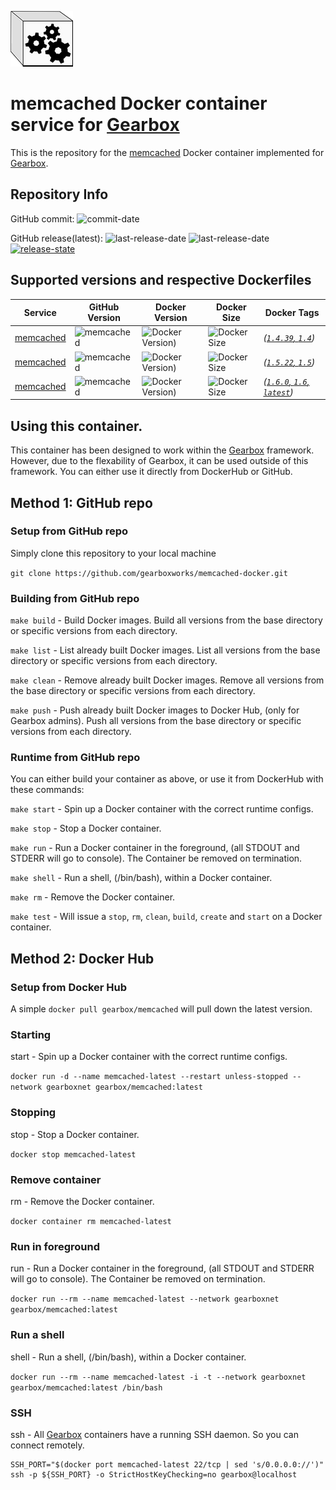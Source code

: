 ![Gearbox](https://raw.githubusercontent.com/gearboxworks/gearboxworks.github.io/master/assets/images/gearbox-logo.png)


# memcached Docker container service for [Gearbox](https://github.com/gearboxworks/)
This is the repository for the [memcached](https://getcomposer.org/) Docker container implemented for [Gearbox](https://github.com/gearboxworks/).


## Repository Info
GitHub commit: ![commit-date](https://img.shields.io/github/last-commit/gearboxworks/docker-memcached?style=flat-square)

GitHub release(latest): ![last-release-date](https://img.shields.io/github/release-date/gearboxworks/docker-memcached) ![last-release-date](https://img.shields.io/github/v/tag/gearboxworks/docker-memcached?sort=semver) [![release-state](https://github.com/gearboxworks/docker-memcached/workflows/release/badge.svg?event=release)](https://github.com/gearboxworks/docker-memcached/actions?query=workflow%3Arelease)


## Supported versions and respective Dockerfiles
| Service | GitHub Version | Docker Version | Docker Size | Docker Tags |
| ------- | -------------- | -------------- | ----------- | ----------- |
| [memcached](https://getcomposer.org/) | ![memcached](https://img.shields.io/badge/memcached-1.4.39-green.svg) | ![Docker Version)](https://img.shields.io/docker/v/gearboxworks/memcached/1.4.39) | ![Docker Size](https://img.shields.io/docker/image-size/gearboxworks/memcached/1.4.39) | _([`1.4.39`, `1.4`](https://github.com/gearboxworks/docker-memcached/blob/master/1.4/DockerfileRuntime))_ |
| [memcached](https://getcomposer.org/) | ![memcached](https://img.shields.io/badge/memcached-1.5.22-green.svg) | ![Docker Version)](https://img.shields.io/docker/v/gearboxworks/memcached/1.5.22) | ![Docker Size](https://img.shields.io/docker/image-size/gearboxworks/memcached/1.5.22) | _([`1.5.22`, `1.5`](https://github.com/gearboxworks/docker-memcached/blob/master/1.5/DockerfileRuntime))_ |
| [memcached](https://getcomposer.org/) | ![memcached](https://img.shields.io/badge/memcached-1.6.0-green.svg) | ![Docker Version)](https://img.shields.io/docker/v/gearboxworks/memcached/1.6.0) | ![Docker Size](https://img.shields.io/docker/image-size/gearboxworks/memcached/1.6.0) | _([`1.6.0`, `1.6`, `latest`](https://github.com/gearboxworks/docker-memcached/blob/master/1.6/DockerfileRuntime))_ |


## Using this container.
This container has been designed to work within the [Gearbox](https://github.com/gearboxworks/)
framework.
However, due to the flexability of Gearbox, it can be used outside of this framework.
You can either use it directly from DockerHub or GitHub.


## Method 1: GitHub repo

### Setup from GitHub repo
Simply clone this repository to your local machine

`git clone https://github.com/gearboxworks/memcached-docker.git`

### Building from GitHub repo
`make build` - Build Docker images. Build all versions from the base directory or specific versions from each directory.

`make list` - List already built Docker images. List all versions from the base directory or specific versions from each directory.

`make clean` - Remove already built Docker images. Remove all versions from the base directory or specific versions from each directory.

`make push` - Push already built Docker images to Docker Hub, (only for Gearbox admins). Push all versions from the base directory or specific versions from each directory.

### Runtime from GitHub repo
You can either build your container as above, or use it from DockerHub with these commands:

`make start` - Spin up a Docker container with the correct runtime configs.

`make stop` - Stop a Docker container.

`make run` - Run a Docker container in the foreground, (all STDOUT and STDERR will go to console). The Container be removed on termination.

`make shell` - Run a shell, (/bin/bash), within a Docker container.

`make rm` - Remove the Docker container.

`make test` - Will issue a `stop`, `rm`, `clean`, `build`, `create` and `start` on a Docker container.


## Method 2: Docker Hub

### Setup from Docker Hub
A simple `docker pull gearbox/memcached` will pull down the latest version.

### Starting
start - Spin up a Docker container with the correct runtime configs.

`docker run -d --name memcached-latest --restart unless-stopped --network gearboxnet gearbox/memcached:latest`

### Stopping
stop - Stop a Docker container.

`docker stop memcached-latest`

### Remove container
rm - Remove the Docker container.

`docker container rm memcached-latest`

### Run in foreground
run - Run a Docker container in the foreground, (all STDOUT and STDERR will go to console). The Container be removed on termination.

`docker run --rm --name memcached-latest --network gearboxnet gearbox/memcached:latest`

### Run a shell
shell - Run a shell, (/bin/bash), within a Docker container.

`docker run --rm --name memcached-latest -i -t --network gearboxnet gearbox/memcached:latest /bin/bash`

### SSH
ssh - All [Gearbox](https://github.com/gearboxworks/) containers have a running SSH daemon. So you can connect remotely.

```
SSH_PORT="$(docker port memcached-latest 22/tcp | sed 's/0.0.0.0://')"
ssh -p ${SSH_PORT} -o StrictHostKeyChecking=no gearbox@localhost
```

